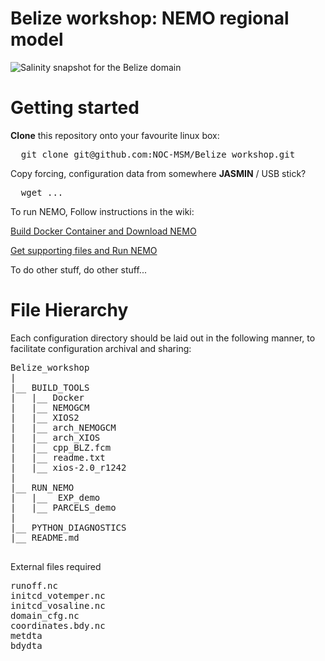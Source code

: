 # Belize workshop: NEMO regional model

![Salinity snapshot for the Belize domain](https://github.com/NOC-MSM/SANH/wiki/FIGURES/screenshot.png)

Getting started
===============

**Clone** this repository onto your favourite linux box:

<pre>
  git clone git@github.com:NOC-MSM/Belize_workshop.git
</pre>

Copy forcing, configuration data from somewhere **JASMIN** / USB stick?

<pre>
  wget ...
</pre>


To run NEMO, Follow instructions in the wiki:

[Build Docker Container and Download NEMO](https://github.com/NOC-MSM/Belize_workshop/wiki/Level-1:-Get-and-Build-Docker-Container-and-NEMO-Met-Surge-Config)  

[Get supporting files and Run NEMO](https://github.com/NOC-MSM/Belize_workshop/wiki/Level-2:-Get-Domain-And-Forcing-Files-Run)


To do other stuff, do other stuff...



File Hierarchy
==============

Each configuration directory should be laid out in the following manner, to
facilitate configuration archival and sharing:

<pre>
Belize_workshop
|
|__ BUILD_TOOLS
|   |__ Docker
|   |__ NEMOGCM
|   |__ XIOS2
|   |__ arch_NEMOGCM
|   |__ arch_XIOS
|   |__ cpp_BLZ.fcm
|   |__ readme.txt
|   |__ xios-2.0_r1242
|
|__ RUN_NEMO
|   |__  EXP_demo
|   |__ PARCELS_demo
|
|__ PYTHON_DIAGNOSTICS
|__ README.md

</pre>

External files required

<pre>
runoff.nc
initcd_votemper.nc
initcd_vosaline.nc
domain_cfg.nc
coordinates.bdy.nc
metdta
bdydta

</pre>
